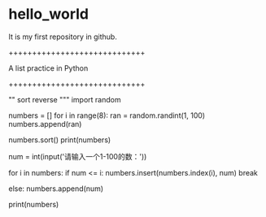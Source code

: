 # hello_world
It is my first repository in github.


+++++++++++++++++++++++++++++

A list practice in Python 

+++++++++++++++++++++++++++++

""
sort
reverse
"""
import random

numbers = []
for i in range(8):
    ran = random.randint(1, 100)
    numbers.append(ran)

numbers.sort()
print(numbers)

num = int(input('请输入一个1-100的数：'))

for i in numbers:
    if num <= i:
        numbers.insert(numbers.index(i), num)
        break

else:
    numbers.append(num)

print(numbers)


